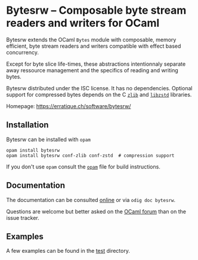 Bytesrw – Composable byte stream readers and writers for OCaml
==============================================================

Bytesrw extends the OCaml `Bytes` module with composable, memory
efficient, byte stream readers and writers compatible with effect
based concurrency.

Except for byte slice life-times, these abstractions intentionnaly
separate away ressource management and the specifics of reading and
writing bytes.

Bytesrw distributed under the ISC license. It has no dependencies.
Optional support for compressed bytes depends on the C [`zlib`]
and [`libzstd`] libraries.

[`zlib`]: https://zlib.net
[`libzstd`]: https://zstd.net

Homepage: <https://erratique.ch/software/bytesrw/>

## Installation

Bytesrw can be installed with `opam`

    opam install bytesrw 
    opam install bytesrw conf-zlib conf-zstd  # compression support

If you don't use `opam` consult the [`opam`](opam) file for build
instructions.

## Documentation

The documentation can be consulted [online] or via `odig doc bytesrw`.

Questions are welcome but better asked on the [OCaml forum] than on the
issue tracker. 

[online]: https://erratique.ch/software/bytesrw/doc
[OCaml forum]: https://discuss.ocaml.org/

## Examples

A few examples can be found in the [test](test/) directory. 
